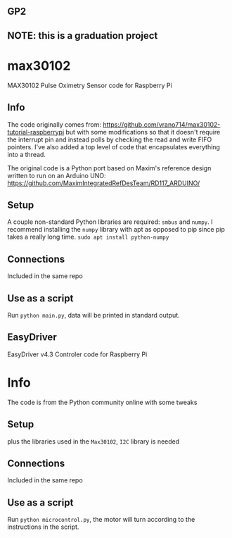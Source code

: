 ## GP2  

## NOTE: this is a graduation project

# max30102

MAX30102 Pulse Oximetry Sensor code for Raspberry Pi

## Info

The code originally comes from: https://github.com/vrano714/max30102-tutorial-raspberrypi
but with some modifications so that it doesn't require the interrupt pin and
instead polls by checking the read and write FIFO pointers. I've also added a
top level of code that encapsulates everything into a thread.

The original code is a Python port based on Maxim's reference design written to
run on an Arduino UNO: https://github.com/MaximIntegratedRefDesTeam/RD117_ARDUINO/

## Setup

A couple non-standard Python libraries are required: `smbus` and `numpy`. I recommend
installing the `numpy` library with apt as opposed to pip since pip takes a really
long time.
`sudo apt install python-numpy`

## Connections

Included in the same repo

## Use as a script

Run `python main.py`, data will be printed in standard output.



## EasyDriver

EasyDriver v4.3 Controler code for Raspberry Pi

# Info

The code is from the Python community online with some tweaks

## Setup

plus the libraries used in the `Max30102`, `I2C` library is needed

## Connections

Included in the same repo

## Use as a script

Run `python microcontrol.py`, the motor will  turn according to the instructions in the script.
